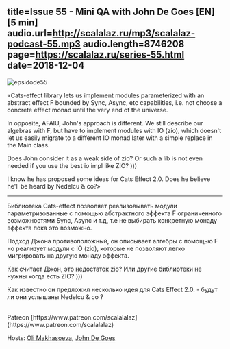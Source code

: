 title=Issue 55 - Mini QA with John De Goes [EN] [5 min]
audio.url=http://scalalaz.ru/mp3/scalalaz-podcast-55.mp3
audio.length=8746208
page=https://scalalaz.ru/series-55.html
date=2018-12-04
----

![epsidode55](img/episode55.jpg)

«Cats-effect library lets us implement modules parameterized with an abstract effect F bounded by Sync, Async, etc capabilities, i.e. not choose a concrete effect monad until the very end of the universe.

In opposite, AFAIU, John's approach is different. We still describe our algebras with F, but have to implement modules with IO (zio), which doesn't let us easily migrate to a different IO monad later with a simple replace in the Main class.

Does John consider it as a weak side of zio? Or such a lib is not even needed if you use the best io impl like ZIO? )))

I know he has proposed some ideas for Cats Effect 2.0. Does he believe he'll be heard by Nedelcu & co?»

---

Библиотека Cats-effect позволяет реализовывать модули параметризованные с помощью абстрактного эффекта F ограниченного возможностями Sync, Async и т.д, т.е не выбирать конкретную монаду эффекта пока это возможно.

Подход Джона противоположный, он описывает алгебры с помощью F но реализует модули с IO (zio), которые не позволяют легко мигрировать на другую монаду эффекта.

Как считает Джон, это недостаток zio? Или другие библиотеки не нужны когда есть ZIO? )))

Как известно он предложил несколько идея для Cats Effect 2.0. - будут ли они услышаны Nedelcu & co ?

<br/>
Patreon [https://www.patreon.com/scalalalaz](https://www.patreon.com/scalalalaz)
<br/>

Hosts:
[Oli Makhasoeva](https://twitter.com/oli_kitty),
[John De Goes](https://twitter.com/jdegoes)
